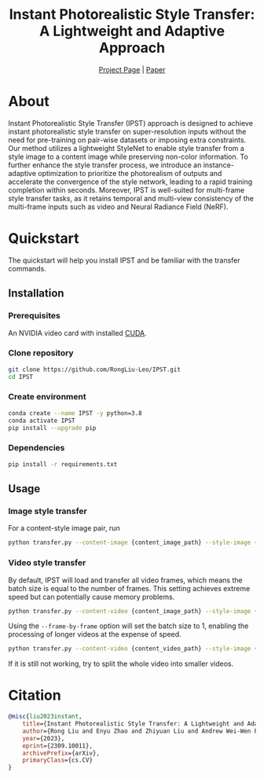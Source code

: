 <h1 align="center"> Instant Photorealistic Style Transfer:<br /> A Lightweight and Adaptive Approach </h1>


<p align="center">
<a href="https://rongliu-leo.github.io/IPST/">Project Page</a>
<a>  |  </a>
<a href="https://arxiv.org/abs/2309.10011">Paper</a> 
</p>




# About
Instant Photorealistic Style Transfer (IPST) approach is designed to achieve 
instant photorealistic style transfer on super-resolution inputs without the need for pre-training on pair-wise datasets or imposing extra constraints. Our method utilizes a lightweight StyleNet to enable style transfer from a style image to a content image while preserving non-color information.
To further enhance the style transfer process, we introduce an instance-adaptive optimization to prioritize the photorealism of outputs and accelerate the convergence of the style network, leading to a rapid training completion within seconds.
Moreover, IPST is well-suited for multi-frame style transfer tasks, as it retains temporal and multi-view consistency of the multi-frame inputs such as video and Neural Radiance Field (NeRF).




# Quickstart
The quickstart will help you install IPST and be familiar with the transfer commands.

## Installation

### Prerequisites

An NVIDIA video card with installed [CUDA](https://docs.nvidia.com/cuda/cuda-quick-start-guide/index.html).

### Clone repository
```bash
git clone https://github.com/RongLiu-Leo/IPST.git
cd IPST
```

### Create environment

```bash
conda create --name IPST -y python=3.8
conda activate IPST
pip install --upgrade pip
```

### Dependencies
```bash
pip install -r requirements.txt
```

## Usage

### Image style transfer
For a content-style image pair, run
```bash
python transfer.py --content-image {content_image_path} --style-image {style_image_path}
```

### Video style transfer
By default, IPST will load and transfer all video frames, which means the batch size is equal to the number of frames. This setting achieves extreme speed but can potentially cause memory problems.
```bash
python transfer.py --content-video {content_image_path} --style-image {style_image_path}
```
Using the ```--frame-by-frame``` option will set the batch size to 1, enabling the processing of longer videos at the expense of speed.
```bash
python transfer.py --content-video {content_video_path} --style-image {style_image_path} --frame-by-frame True
```
If it is still not working, try to split the whole video into smaller videos.

# Citation
```bibtex
@misc{liu2023instant,
    title={Instant Photorealistic Style Transfer: A Lightweight and Adaptive Approach}, 
    author={Rong Liu and Enyu Zhao and Zhiyuan Liu and Andrew Wei-Wen Feng and Scott John Easley},
    year={2023},
    eprint={2309.10011},
    archivePrefix={arXiv},
    primaryClass={cs.CV}
}
```